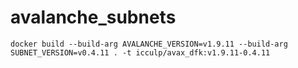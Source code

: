 # avalanche_subnets


```
docker build --build-arg AVALANCHE_VERSION=v1.9.11 --build-arg SUBNET_VERSION=v0.4.11 . -t icculp/avax_dfk:v1.9.11-0.4.11
```
